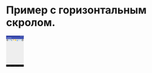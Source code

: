# Пример с горизонтальным скролом.

<img src="https://github.com/Muhammadsafarali/Android_hscroll_view/blob/master/image/myCalendar.png" width="48">


